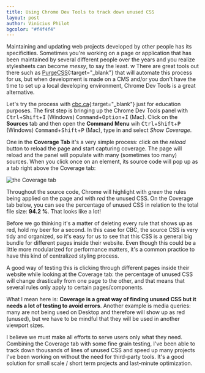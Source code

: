 ```yaml
--- 
title: Using Chrome Dev Tools to track down unused CSS
layout: post
author: Vinicius Philot
bgcolor: "#f4f4f4"
---
```


Maintaining and updating web projects developed by other people has its specificities. Sometimes you're working on a page or application that has been maintained by several different people over the years and you realize stylesheets can become *messy*, to say the least. 
w
There are great tools out there such as [PurgeCSS](https://www.purgecss.com/){:target="_blank"} that will automate this process for us, but when development is made on a CMS and/or you don't have the time to set up a local developing environment, Chrome Dev Tools is a great alternative.

Let's try the process with [cbc.ca](https://www.cbc.ca/){:target="_blank"} just for education purposes. The first step is bringing up the Chrome Dev Tools panel with <kbd>Ctrl</kbd>+<kbd>Shift</kbd>+<kbd>I</kbd> (Windows) <kbd>Command</kbd>+<kbd>Option</kbd>+<kbd>I</kbd> (Mac). Click on the **Sources** tab and then open the **Command Menu** wih <kbd>Ctrl</kbd>+<kbd>Shift</kbd>+<kbd>P</kbd> (Windows) <kbd>Command</kbd>+<kbd>Shift</kbd>+<kbd>P</kbd> (Mac), type in and select *Show Coverage*.

One in the **Coverage Tab** it's a very simple process: click on the *reload* button to reload the page and start capturing coverage. The page will reload and the panel will populate with many (sometimes too many) sources. When you click once on an element, its source code will pop up as a tab right above the Coverage tab:

![the Coverage tab](/assets/images/post/using-coverage-to-track-unused-css-1.jpg "the Coverage tab")

Throughout the source code, Chrome will highlight with *green* the rules being applied on the page and with *red* the unused CSS. On the Coverage tab below, you can see the percentage of unused CSS in relation to the total file size: **94.2 %**. That looks like a lot! 

Before we go thinking it's a matter of deleting every rule that shows up as red, hold my beer for a second. In this case for CBC, the source CSS is very tidy and organized, so it's easy for us to see that this CSS is a general big bundle for different pages inside their website. Even though this could be a little more modularized for performance matters, it's a common practice to have this kind of centralized styling process.

A good way of testing this is clicking through different pages inside their website while looking at the Coverage tab: the percentage of unused CSS will change drastically from one page to the other, and that means that several rules only apply to certain pages/components.

What I mean here is: **Coverage is a great way of finding unused CSS but it needs a lot of testing to avoid errors**. Another example is media queries: many are not being used on Desktop and therefore will show up as red (unused), but we have to be mindful that they will be used in another viewport sizes.

I believe we must make all efforts to serve users only what they need. Combining the Coverage tab with some fine grain testing, I've been able to track down thousands of lines of unused CSS and speed up many projects I've been working on without the need for third-party tools. It's a good solution for small scale / short term projects and last-minute optimization. 
